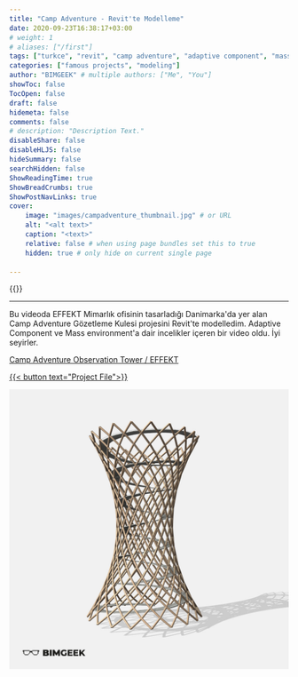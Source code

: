 ```yaml
---
title: "Camp Adventure - Revit'te Modelleme"
date: 2020-09-23T16:38:17+03:00
# weight: 1
# aliases: ["/first"]
tags: ["turkce", "revit", "camp adventure", "adaptive component", "mass model"]
categories: ["famous projects", "modeling"]
author: "BIMGEEK" # multiple authors: ["Me", "You"]
showToc: false
TocOpen: false
draft: false
hidemeta: false
comments: false
# description: "Description Text."
disableShare: false
disableHLJS: false
hideSummary: false
searchHidden: false
ShowReadingTime: true
ShowBreadCrumbs: true
ShowPostNavLinks: true
cover:
    image: "images/campadventure_thumbnail.jpg" # or URL
    alt: "<alt text>"
    caption: "<text>"
    relative: false # when using page bundles set this to true
    hidden: true # only hide on current single page

---
```


{{<youtube Sd9HEKTmhTI>}}

---
Bu videoda EFFEKT Mimarlık ofisinin tasarladığı Danimarka'da yer alan Camp Adventure Gözetleme Kulesi projesini Revit'te modelledim. Adaptive Component ve Mass environment'a dair incelikler içeren bir video oldu. İyi seyirler.

[Camp Adventure Observation Tower / EFFEKT](https://www.archdaily.com/914486/camp-adventure-observation-tower-effekt?ad_source=search&ad_medium=search_result_all)

<a href="files/Project_Camp Adventure.rvt" download>
    {{< button text="Project File">}}
</a>

![](images/campadventure_postcopy.jpg)